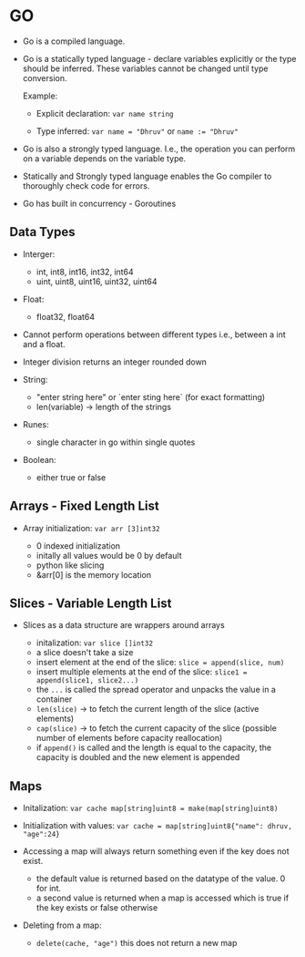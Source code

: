 # GO

- Go is a compiled language.

- Go is a statically typed language - declare variables explicitly or the type should be inferred. These variables cannot be changed until type conversion.

    Example:

    - Explicit declaration: `var name string`

    - Type inferred: `var name = "Dhruv"` or `name := "Dhruv"`


- Go is also a strongly typed language. I.e., the operation you can perform on a variable depends on the variable type.

- Statically and Strongly typed language enables the Go compiler to thoroughly check code for errors.

- Go has built in concurrency - Goroutines

## Data Types

- Interger:

    - int, int8, int16, int32, int64
    - uint, uint8, uint16, uint32, uint64

- Float:

    - float32, float64

- Cannot perform operations between different types i.e., between a int and a float.

- Integer division returns an integer rounded down

- String:
    - "enter string here" or \`enter sting here\` (for exact formatting)
    - len(variable) -> length of the strings

- Runes:
    - single character in go within single quotes

- Boolean:
    - either true or false


## Arrays - Fixed Length List

- Array initialization: `var arr [3]int32`

    - 0 indexed initialization
    - initally all values would be 0 by default
    - python like slicing
    - &arr[0] is the memory location


## Slices - Variable Length List

- Slices as a data structure are wrappers around arrays

    - initalization: `var slice []int32`
    - a slice doesn't take a size
    - insert element at the end of the slice: `slice = append(slice, num)`
    - insert multiple elements at the end of the slice: `slice1 = append(slice1, slice2...)`
    - the `...` is called the spread operator and unpacks the value in a container
    - `len(slice)` -> to fetch the current length of the slice (active elements)
    - `cap(slice)` -> to fetch the current capacity of the slice (possible number of elements before capacity reallocation)
    - if `append()` is called and the length is equal to the capacity, the capacity is doubled and the new element is appended
 

 ## Maps

- Initalization: `var cache map[string]uint8 = make(map[string]uint8)`

- Initialization with values: `var cache = map[string]uint8{"name": dhruv, "age":24}`

- Accessing a map will always return something even if the key does not exist.
    - the default value is returned based on the datatype of the value. 0 for int.
    - a second value is returned when a map is accessed which is true if the key exists or false otherwise

- Deleting from a map:
    - `delete(cache, "age")` this does not return a new map